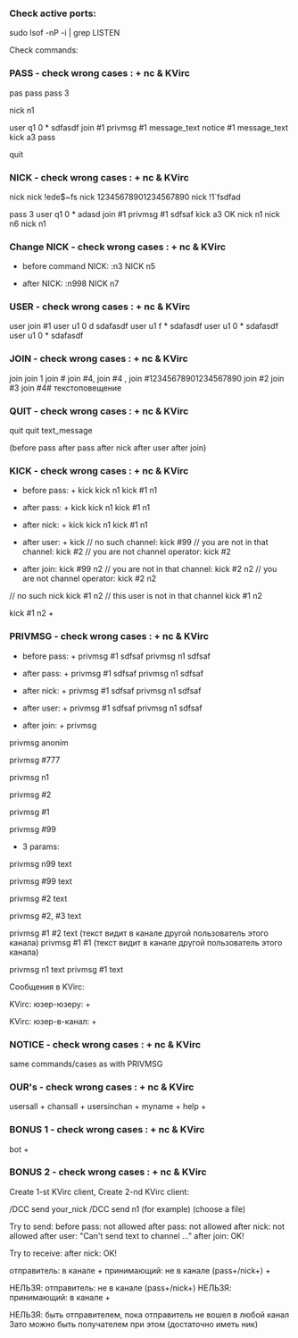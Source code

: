### Check active ports:
sudo lsof -nP -i | grep LISTEN

Check commands:

### PASS - check wrong cases : + nc & KVirc

pas
pass
pass 3

<!-- При наборе команды NICK _до_ прохождения регистрации пароля KVIrc попытается дать свой ник -->
nick n1

user q1 0 * sdfasdf
join #1
privmsg #1 message_text
notice #1 message_text
kick a3
pass

quit


### NICK - check wrong cases : + nc & KVirc

nick
nick !ede$~fs
nick 12345678901234567890
nick !1`fsdfad

pass 3
user q1 0 * adasd
join #1
privmsg #1 sdfsaf
kick a3 OK
nick n1
nick n6
nick n1

### Change NICK - check wrong cases : + nc & KVirc

+ before command NICK:
:n3 NICK n5

+ after NICK:
:n998 NICK n7
<!-- = wrong first param (should be equal to the old nick) -->

### USER - check wrong cases : + nc & KVirc

user
join #1
user u1 0 d sdafasdf
user u1 f * sdafasdf
user u1 0 * sdafasdf
user u1 0 * sdafasdf

### JOIN - check wrong cases : + nc & KVirc

join
join 1
join #
join #4,
join #4 ,
join #12345678901234567890
join #2
join #3
join #4# текстоповещение

### QUIT - check wrong cases : + nc & KVirc

quit 
quit text_message

(before pass
after pass
after nick
after user
after join)

### KICK - check wrong cases : + nc & KVirc

* before pass: +
kick
kick n1
kick #1 n1

* after pass: +
kick
kick n1
kick #1 n1

* after nick: +
kick
kick n1
kick #1 n1

* after user: +
kick
// no such channel:
kick #99
// you are not in that channel:
kick #2
// you are not channel operator:
kick #2

* after join:
kick #99 n2
// you are not in that channel:
kick #2 n2
// you are not channel operator:
kick #2 n2

// no such nick
kick #1 n2
// this user is not in that channel
kick #1 n2

kick #1 n2 
+

### PRIVMSG - check wrong cases : + nc & KVirc

* before pass: +
privmsg #1 sdfsaf
privmsg n1 sdfsaf

* after pass: +
privmsg #1 sdfsaf
privmsg n1 sdfsaf

* after nick: +
privmsg #1 sdfsaf
privmsg n1 sdfsaf

* after user: +
privmsg #1 sdfsaf
privmsg n1 sdfsaf 

* after join: +
privmsg
<!-- юзера нет, не хватает параметров -->
privmsg anonim
<!-- канала нет, не хватает параметров -->
privmsg #777
<!-- юзер есть, не хватает параметров -->
privmsg n1
<!-- канал есть, пользователь не в нем, не хватает параметров -->
privmsg #2
<!-- канал есть, пользователь в нем, не хватает параметров -->
privmsg #1

privmsg #99

* 3 params:
<!-- сообщение несуществующему юзеру -->
privmsg n99 text
<!-- сообщение в несуществующий канал -->
privmsg #99 text
<!-- канал существует, но юзер не в нем -->
privmsg #2 text
<!-- слишком много указано каналов (больше 1-го) == запятая невалидна -->
privmsg #2, #3 text
<!-- больше 1-го канала не рассматриваем, обрабатываем так: первый аргумент это канал, остальное - текст -->
<!-- нужен другой юзер в канале для получения им сообщения -->
privmsg #1 #2 text 
(текст видит в канале другой пользователь этого канала)
privmsg #1 #1
(текст видит в канале другой пользователь этого канала)

<!-- OK: -->
privmsg n1 text
privmsg #1 text

<!-- когда зареганный полностью юзер и при этом 
_уже_зашел в _любой_ канал,
он может писать любому юзеру напрямую,
даже если они оба находятся в _разных_ каналах:
privmsg n_user hello -->

Сообщения в KVirc:
<!-- 
- в розовом облаке: юзер-юзеру;
- иконка с решеткой: в канал. -->

KVirc: юзер-юзеру: +
<!-- - себе или другому юзеру в открывшейся странице диалога (т.е. внутри странички с облачком): пишем _только_ текст (если писать как по правилам privmsg n_user text это вообще не пройдет, исчезнет в никуда);
- с главной страницы (где логинились) пишем себе или другому юзеру через privmsg n_user text -->

KVirc: юзер-в-канал: +
<!-- - в канал в открывшейся странице канала (т.е. внутри странички с иконкой с решеткой): пишем _только_ текст (если писать как по правилам privmsg #channel text это вообще не пройдет, исчезнет в никуда);
- с главной страницы (где логинились) пишем себе или другому юзеру через privmsg #channel text -->

### NOTICE - check wrong cases : + nc & KVirc

same commands/cases as with PRIVMSG

### OUR's - check wrong cases : + nc & KVirc
usersall +
chansall +
usersinchan +
myname +
help +

### BONUS 1 - check wrong cases : + nc & KVirc
bot +

### BONUS 2 - check wrong cases : + nc & KVirc

Create 1-st KVirc client,
Create 2-nd KVirc client:

/DCC send your_nick
/DCC send n1 (for example)
(choose a file)

Try to send:
before pass: not allowed
after pass: not allowed
after nick: not allowed
after user: "Can't send text to channel ..."
after join: OK!

Try to receive:
after nick: OK!

отправитель: в канале +
принимающий: не в канале (pass+/nick+) +

НЕЛЬЗЯ: отправитель: не в канале (pass+/nick+)
НЕЛЬЗЯ: принимающий: в канале +

НЕЛЬЗЯ: быть отправителем, пока отправитель не вошел в любой канал
Зато можно быть получателем при этом (достаточно иметь ник)